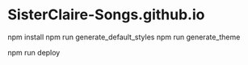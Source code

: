 # SisterClaire-Songs.github.io

npm install
npm run generate_default_styles
npm run generate_theme

npm run deploy
